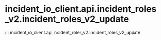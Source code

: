 # incident_io_client.api.incident_roles_v2.incident_roles_v2_update

::: incident_io_client.api.incident_roles_v2.incident_roles_v2_update